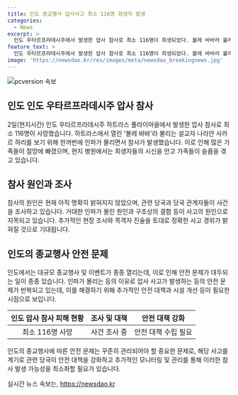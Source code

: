 ```yaml
---
title: 인도 종교행사 압사사고 최소 116명 희생자 발생
categories:
  - News
excerpt: >
  인도 우타르프라데시주에서 발생한 압사 참사로 최소 116명이 희생되었다. 볼레 바바라 불리는 설교자 나라얀 사카르 하리를 보기 위해 모인 인파로 인한 참사로, 가족들은 병원 밖에서 오열하고 있다. 사건으로 현지 사람들의 안타김을 끌고 있으며, 인도 내외에서 큰 충격을 주고 있다.
feature_text: >
  인도 우타르프라데시주에서 발생한 압사 참사로 최소 116명이 희생되었다. 볼레 바바라 불리는 설교자 나라얀 사카르 하리를 보기 위해 모인 인파로 인한 참사로, 가족들은 병원 밖에서 오열하고 있다. 사건으로 현지 사람들의 안타김을 끌고 있으며, 인도 내외에서 큰 충격을 주고 있다.
image: 'https://newsdao.kr/res/images/meta/newsdao_breakingnews.jpg'
---
```


<p><img src="https://newsdao.kr/res/images/meta/newsdao_breakingnews.jpg" alt="pcversion 속보" /></p>

<h2 data-ke-size="size26">인도 인도 우타르프라데시주 압사 참사</h2>

<p data-ke-size="size16">2일(현지시간) 인도 우타르프라데시주 하트라스 풀라이마을에서 발생한 압사 참사로 최소 116명이 사망했습니다. 하트라스에서 열린 '볼레 바바'라 불리는 설교자 나라얀 사카르 하리를 보기 위해 한꺼번에 인파가 몰리면서 참사가 발생했습니다. 이로 인해 많은 가족들이 절망에 빠졌으며, 현지 병원에서는 희생자들의 시신을 안고 가족들이 슬픔을 겪고 있습니다.</p>

<h2 data-ke-size="size26">참사 원인과 조사</h2>

<p data-ke-size="size16">참사의 원인은 현재 아직 명확히 밝혀지지 않았으며, 관련 당국과 당국 관계자들이 사건을 조사하고 있습니다. 거대한 인파가 몰린 원인과 구조상의 결함 등이 사고의 원인으로 지목되고 있습니다. 추가적인 현장 조사와 목격자 진술을 토대로 정확한 사고 경위가 밝혀질 것으로 기대됩니다.</p>

<h2 data-ke-size="size26">인도의 종교행사 안전 문제</h2>

<p data-ke-size="size16">인도에서는 대규모 종교행사 및 이벤트가 종종 열리는데, 이로 인해 안전 문제가 대두되는 일이 종종 있습니다. 인파가 몰리는 등의 이유로 압사 사고가 발생하는 등의 안전 문제가 반복되고 있는데, 이를 해결하기 위해 추가적인 안전 대책과 시설 개선 등이 필요한 시점으로 보입니다.</p>

<table>
    <thead>
        <tr>
            <th style="text-align: center;">인도 압사 참사 피해 현황</th>
            <th style="text-align: center;">조사 및 대책</th>
            <th style="text-align: center;">안전 대책 강화</th>
        </tr>
    </thead>
    <tbody>
        <tr>
            <td style="text-align: center;">최소 116명 사망</td>
            <td style="text-align: center;">사건 조사 중</td>
            <td style="text-align: center;">안전 대책 수립 필요</td>
        </tr>
    </tbody>
</table>

<p data-ke-size="size16">인도의 종교행사에 따른 안전 문제는 꾸준히 관리되어야 할 중요한 문제로, 해당 사고를 계기로 관련 당국이 안전 대책을 강화하고 추가적인 모니터링 및 관리를 통해 이러한 참사 발생 가능성을 최소화할 필요가 있습니다.</p>
실시간 뉴스 속보는, <a href="https://newsdao.kr" rel="dofollow">https://newsdao.kr</a>


